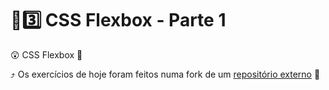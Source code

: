 # :sunrise::three: CSS Flexbox - Parte 1

:astonished: CSS Flexbox :star_struck:

:arrow_heading_up: Os exercícios de hoje foram feitos numa fork de um [repositório externo](https://github.com/KevinFraga/exercise-tech-gallery) :link:
